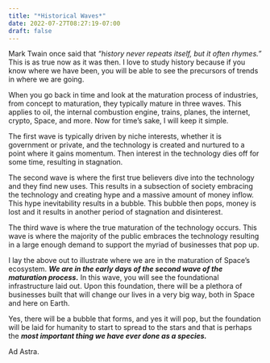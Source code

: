 ```yaml
---
title: "*Historical Waves*"
date: 2022-07-27T08:27:19-07:00
draft: false
---
```


<script async src="https://pagead2.googlesyndication.com/pagead/js/adsbygoogle.js?client=ca-pub-9771345861509030"
     crossorigin="anonymous"></script>

Mark Twain once said that *“history never repeats itself, but it often rhymes.”* This is as true now as it was then. I love to study history because if you know where we have been, you will be able to see the precursors of trends in where we are going. 

When you go back in time and look at the maturation process of industries, from concept to maturation, they typically mature in three waves. This applies to oil, the internal combustion engine, trains, planes, the internet, crypto, Space, and more. Now for time’s sake, I will keep it simple. 

The first wave is typically driven by niche interests, whether it is government or private, and the technology is created and nurtured to a point where it gains momentum. Then interest in the technology dies off for some time, resulting in stagnation. 

The second wave is where the first true believers dive into the technology and they find new uses. This results in a subsection of society embracing the technology and creating hype and a massive amount of money inflow. This hype inevitability results in a bubble. This bubble then pops, money is lost and it results in another period of stagnation and disinterest.  

The third wave is where the true maturation of the technology occurs. This wave is where the majority of the public embraces the technology resulting in a large enough demand to support the myriad of businesses that pop up.

I lay the above out to illustrate where we are in the maturation of Space’s ecosystem. ***We are in the early days of the second wave of the maturation process.*** In this wave, you will see the foundational infrastructure laid out. Upon this foundation, there will be a plethora of businesses built that will change our lives in a very big way, both in Space and here on Earth. 

Yes, there will be a bubble that forms, and yes it will pop, but the foundation will be laid for humanity to start to spread to the stars and that is perhaps the ***most important thing we have ever done as a species.*** 

Ad Astra.
 
